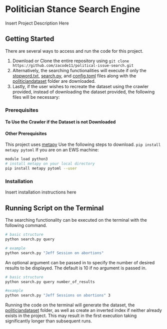 # Politician Stance Search Engine
Insert Project Description Here

## Getting Started
There are several ways to access and run the code for this project.
1. Download or Clone the entire repository using `git clone https://github.com/zacode11/political-issue-search.git`
2. Alternatively, the searching functionalities will execute if only the [stopword.txt](https://github.com/zacode11/political-issue-search/blob/master/stopwords.txt), [search.py](https://github.com/zacode11/political-issue-search/blob/master/search.py), and [config.toml](https://github.com/zacode11/political-issue-search/blob/master/config.toml) files along with the [politiciandataset](https://github.com/zacode11/political-issue-search/blob/master/politiciandataset) folder are downloaded.
3. Lastly, if the user wishes to recreate the dataset using the crawler provided, instead of downloading the dataset provided, the following files will be necessary:

### Prerequisites
#### To Use the Crawler if the Dataset is not Downloaded
#### Other Prerequisites
This project uses [metapy](https://github.com/meta-toolkit/metapy) Use the following steps to download.
`pip install metapy pytoml`
If you are on an EWS machine:
```bash
module load python3
# install metapy on your local directory
pip install metapy pytoml --user
```
### Installation
Insert installation instructions here

## Running Script on the Terminal
The searching functionality can be executed on the terminal with the following command.
```bash
# basic structure
python search.py query

# example
python search.py "Jeff Session on abortions"
```
An optional argument can be passed in to specify the number of desired results to be displayed. The default is 10 if no argument is passed in.
```bash
# basic structure
python search.py query number_of_results

#example
python search.py "Jeff Sessions on abortions" 3
```

Running the code on the terminal will generate the dataset, the [politiciandataset](https://github.com/zacode11/political-issue-search/blob/master/politiciandataset) folder, as well as create an inverted index if neither already exists in the project. This may result in the first execution taking significantly longer than subsequent runs.

